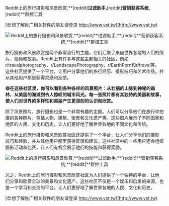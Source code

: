 Reddit上的旅行摄影和风景欣赏,**[reddit]**过滤助手,**[reddit]**营销获客系统,**[reddit]**群控工具

[😍想了解推广相关软件的朋友请登录 http://www.vst.tw](http://www.vst.tw)

 <center><img src="https://vst.tw/MP4/tuiguang/png/4.png" alt="Reddit上的旅行摄影和风景欣赏,**[reddit]**过滤助手,**[reddit]**营销获客系统,**[reddit]**群控工具"></center>

旅行摄影和风景欣赏是两个非常流行的主题，它们汇聚了来自世界各地的人们的照片、视频和故事。Reddit上有许多与这些主题相关的社区，例如r/travelphotography、r/LandscapePhotography、r/EarthPorn和r/travel等。这些社区提供了一个平台，让用户分享他们的旅行经历、摄影技巧和艺术作品，并从其他用户那里获得灵感和反馈。

**😄在这些社区里，你可以看到各种各样的风景照片：从壮丽的山脉到神秘的森林，从美丽的海滩到令人惊叹的城市风光。每一张照片都有其独特的美丽和故事，使人们对世界的多样性和美丽产生更深刻的认识和欣赏。**

除了风景照片，旅行摄影也是一个非常有趣的主题。人们可以分享他们在旅行中拍摄的各种照片，包括人物、建筑、街景和文化遗产等。这些照片展示了不同国家和地区的人民、文化和历史，让人们更好地了解世界各地的不同文化和传统。

Reddit上的旅行摄影和风景欣赏社区还提供了一个平台，让人们分享他们的摄影技巧和经验，并从其他用户那里获得反馈和建议。这些社区中的一些用户还会组织摄影活动和比赛，让人们有机会展示他们的技能和获得奖励。

 <center><img src="https://vst.tw/MP4/tuiguang/png/8.png" alt="Reddit上的旅行摄影和风景欣赏,**[reddit]**过滤助手,**[reddit]**营销获客系统,**[reddit]**群控工具"></center>

总之，Reddit上的旅行摄影和风景欣赏社区为人们提供了一个独特的平台，让他们分享和欣赏全球的美景和文化遗产。这些社区不仅是一个娱乐和启发的来源，也是一个学习和交流的平台，让人们更好地了解世界各地的人民、文化和历史。

[😍想了解推广相关软件的朋友请登录 http://www.vst.tw](http://www.vst.tw)



